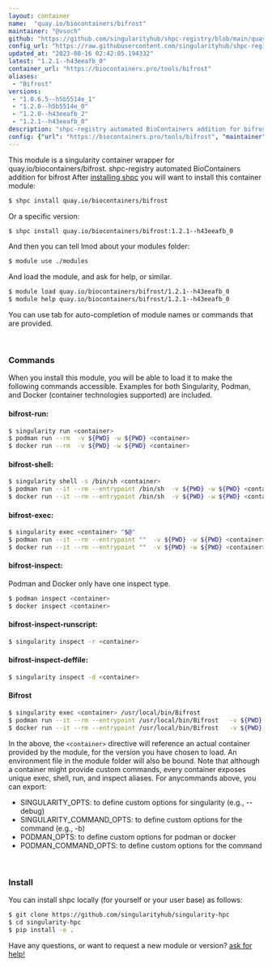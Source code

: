```yaml
---
layout: container
name:  "quay.io/biocontainers/bifrost"
maintainer: "@vsoch"
github: "https://github.com/singularityhub/shpc-registry/blob/main/quay.io/biocontainers/bifrost/container.yaml"
config_url: "https://raw.githubusercontent.com/singularityhub/shpc-registry/main/quay.io/biocontainers/bifrost/container.yaml"
updated_at: "2023-08-16 02:42:05.194332"
latest: "1.2.1--h43eeafb_0"
container_url: "https://biocontainers.pro/tools/bifrost"
aliases:
 - "Bifrost"
versions:
 - "1.0.6.5--h5b5514e_1"
 - "1.2.0--h5b5514e_0"
 - "1.2.0--h43eeafb_2"
 - "1.2.1--h43eeafb_0"
description: "shpc-registry automated BioContainers addition for bifrost"
config: {"url": "https://biocontainers.pro/tools/bifrost", "maintainer": "@vsoch", "description": "shpc-registry automated BioContainers addition for bifrost", "latest": {"1.2.1--h43eeafb_0": "sha256:6fe5c765eb938512b5b0796bdcd34184ce7a3ea25b0f43eaaff49e517e34133f"}, "tags": {"1.0.6.5--h5b5514e_1": "sha256:933b5a1374ae058685ce41ba2e0f1e5b8d25078a0acceb6064758af2d7272dfe", "1.2.0--h5b5514e_0": "sha256:506e372ae617f1cb6b05ae9a19562cf4b06ce0f41931caee777c1101cc37576d", "1.2.0--h43eeafb_2": "sha256:a003f4b3ee571fa7119ec58e626f5f712972bd53fbcc1b79c02041fd0c685f1b", "1.2.1--h43eeafb_0": "sha256:6fe5c765eb938512b5b0796bdcd34184ce7a3ea25b0f43eaaff49e517e34133f"}, "docker": "quay.io/biocontainers/bifrost", "aliases": {"Bifrost": "/usr/local/bin/Bifrost"}}
---
```


This module is a singularity container wrapper for quay.io/biocontainers/bifrost.
shpc-registry automated BioContainers addition for bifrost
After [installing shpc](#install) you will want to install this container module:


```bash
$ shpc install quay.io/biocontainers/bifrost
```

Or a specific version:

```bash
$ shpc install quay.io/biocontainers/bifrost:1.2.1--h43eeafb_0
```

And then you can tell lmod about your modules folder:

```bash
$ module use ./modules
```

And load the module, and ask for help, or similar.

```bash
$ module load quay.io/biocontainers/bifrost/1.2.1--h43eeafb_0
$ module help quay.io/biocontainers/bifrost/1.2.1--h43eeafb_0
```

You can use tab for auto-completion of module names or commands that are provided.

<br>

### Commands

When you install this module, you will be able to load it to make the following commands accessible.
Examples for both Singularity, Podman, and Docker (container technologies supported) are included.

#### bifrost-run:

```bash
$ singularity run <container>
$ podman run --rm  -v ${PWD} -w ${PWD} <container>
$ docker run --rm  -v ${PWD} -w ${PWD} <container>
```

#### bifrost-shell:

```bash
$ singularity shell -s /bin/sh <container>
$ podman run --it --rm --entrypoint /bin/sh  -v ${PWD} -w ${PWD} <container>
$ docker run --it --rm --entrypoint /bin/sh  -v ${PWD} -w ${PWD} <container>
```

#### bifrost-exec:

```bash
$ singularity exec <container> "$@"
$ podman run --it --rm --entrypoint ""  -v ${PWD} -w ${PWD} <container> "$@"
$ docker run --it --rm --entrypoint ""  -v ${PWD} -w ${PWD} <container> "$@"
```

#### bifrost-inspect:

Podman and Docker only have one inspect type.

```bash
$ podman inspect <container>
$ docker inspect <container>
```

#### bifrost-inspect-runscript:

```bash
$ singularity inspect -r <container>
```

#### bifrost-inspect-deffile:

```bash
$ singularity inspect -d <container>
```


#### Bifrost

```bash
$ singularity exec <container> /usr/local/bin/Bifrost
$ podman run --it --rm --entrypoint /usr/local/bin/Bifrost   -v ${PWD} -w ${PWD} <container> -c " $@"
$ docker run --it --rm --entrypoint /usr/local/bin/Bifrost   -v ${PWD} -w ${PWD} <container> -c " $@"
```



In the above, the `<container>` directive will reference an actual container provided
by the module, for the version you have chosen to load. An environment file in the
module folder will also be bound. Note that although a container
might provide custom commands, every container exposes unique exec, shell, run, and
inspect aliases. For anycommands above, you can export:

 - SINGULARITY_OPTS: to define custom options for singularity (e.g., --debug)
 - SINGULARITY_COMMAND_OPTS: to define custom options for the command (e.g., -b)
 - PODMAN_OPTS: to define custom options for podman or docker
 - PODMAN_COMMAND_OPTS: to define custom options for the command

<br>

### Install

You can install shpc locally (for yourself or your user base) as follows:

```bash
$ git clone https://github.com/singularityhub/singularity-hpc
$ cd singularity-hpc
$ pip install -e .
```

Have any questions, or want to request a new module or version? [ask for help!](https://github.com/singularityhub/singularity-hpc/issues)